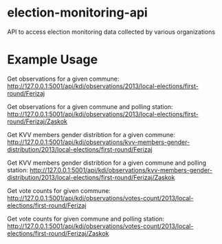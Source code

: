 election-monitoring-api
=======================

API to access election monitoring data collected by various organizations

Example Usage
=============

Get observations for a given commune:
http://127.0.0.1:5001/api/kdi/observations/2013/local-elections/first-round/Ferizaj

Get observations for a given commune and polling station:
http://127.0.0.1:5001/api/kdi/observations/2013/local-elections/first-round/Ferizaj/Zaskok

Get KVV members gender distribtion for a given commune:
http://127.0.0.1:5001/api/kdi/observations/kvv-members-gender-distribution/2013/local-elections/first-round/Ferizaj

Get KVV members gender distribtion for a given commune and polling station:
http://127.0.0.1:5001/api/kdi/observations/kvv-members-gender-distribution/2013/local-elections/first-round/Ferizaj/Zaskok

Get vote counts for given commune:
http://127.0.0.1:5001/api/kdi/observations/votes-count/2013/local-elections/first-round/Ferizaj

Get vote counts for given commune and polling station:
http://127.0.0.1:5001/api/kdi/observations/votes-count/2013/local-elections/first-round/Ferizaj/Zaskok
